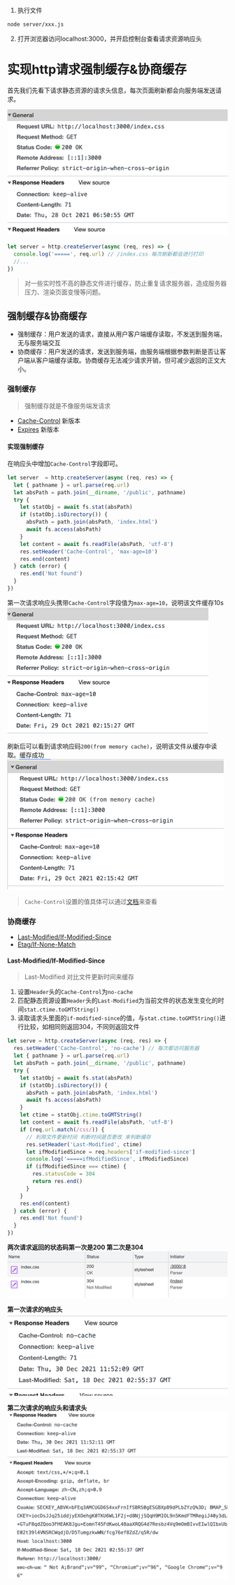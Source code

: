 1. 执行文件
```bash
node server/xxx.js
```
2. 打开浏览器访问localhost:3000，并开启控制台查看请求资源响应头

# 实现http请求强制缓存&协商缓存

首先我们先看下请求静态资源的请求头信息，每次页面刷新都会向服务端发送请求。

![请求头](./static/1.server.png)

```js
let server = http.createServer(async (req, res) => {
  console.log('=====', req.url) // /index.css 每次刷新都会进行打印
  //...
})
```
> 对一些实时性不高的静态文件进行缓存，防止重复请求服务器，造成服务器压力、渲染页面变慢等问题。


## 强制缓存&协商缓存

- 强制缓存：用户发送的请求，直接从用户客户端缓存读取，不发送到服务端，无与服务端交互
- 协商缓存：用户发送的请求，发送到服务端，由服务端根据参数判断是否让客户端从客户端缓存读取。协商缓存无法减少请求开销，但可减少返回的正文大小。


### 强制缓存

> 强制缓存就是不像服务端发请求

- [Cache-Control](https://developer.mozilla.org/zh-CN/docs/Web/HTTP/Headers/Cache-Control) 新版本
- [Expires](https://developer.mozilla.org/zh-CN/docs/Web/HTTP/Headers/Expires) 新版本


#### 实现强制缓存

在响应头中增加`Cache-Control`字段即可。

```js
let server  = http.createServer(async (req, res) => {
  let { pathname } = url.parse(req.url)
  let absPath = path.join(__dirname, '/public', pathname)
  try {
    let statObj = await fs.stat(absPath)
    if (statObj.isDirectory()) {
      absPath = path.join(absPath, 'index.html')
      await fs.access(absPath)
    }
    let content = await fs.readFile(absPath, 'utf-8')
    res.setHeader('Cache-Control', 'max-age=10')
    res.end(content)
  } catch (error) {
    res.end('Not found')
  }
})
```

第一次请求响应头携带`Cache-Control`字段值为`max-age=10`，说明该文件缓存10s
![第一次请求](./static/2.cache-max-age10.png)

刷新后可以看到请求响应码`200(from memory cache)`，说明该文件从缓存中读取。缓存成功
![第二次请求](./static/2.cache-memory.png)

> `Cache-Control`设置的值具体可以通过[文档](https://developer.mozilla.org/zh-CN/docs/Web/HTTP/Headers/Cache-Control)来查看

### 协商缓存

- [Last-Modified/If-Modified-Since](https://developer.mozilla.org/zh-CN/docs/Web/HTTP/Headers/Last-Modified)
- [Etag/If-None-Match](https://developer.mozilla.org/zh-CN/docs/Web/HTTP/Headers/ETag)

#### Last-Modified/If-Modified-Since

> Last-Modified 对比文件更新时间来缓存 

1. 设置`Header`头的`Cache-Control`为`no-cache`
2. 匹配静态资源设置`Header`头的`Last-Modified`为当前文件的状态发生变化的时间`stat.ctime.toGMTString()`
3. 读取请求头里面的`if-modified-since`的值，与`stat.ctime.toGMTString()`进行比较，如相同则返回304，不同则返回文件

```js
let serve = http.createServer(async (req, res) => {
  res.setHeader('Cache-Control', 'no-cache') // 每次都访问服务器
  let { pathname } = url.parse(req.url)
  let absPath = path.join(__dirname, '/public', pathname)
  try {
    let statObj = await fs.stat(absPath)
    if (statObj.isDirectory()) {
      absPath = path.join(absPath, 'index.html')
      await fs.access(absPath)
    }
    let ctime = statObj.ctime.toGMTString()
    let content = await fs.readFile(absPath, 'utf-8')
    if (req.url.match(/css/)) {
      // 利用文件更新时间 判断时间是否更改 来判断缓存
      res.setHeader('Last-Modified', ctime)
      let ifModifiedSince = req.headers['if-modified-since']
      console.log('=====ifModifiedSince', ifModifiedSince)
      if (ifModifiedSince === ctime) {
        res.statusCode = 304
        return res.end()
      }
    }
    res.end(content)
  } catch (error) {
    res.end('Not found')
  }
})
```

**两次请求返回的状态码第一次是200 第二次是304**
![两次请求css静态资源](./static/3.last-modified-network.png)

**第一次请求的响应头**
![第一次请求的响应头](./static/3.last-modified-response.png)

**第二次请求的响应头和请求头**
![第儿次请求的响应头和响应头](./static/3.last-modified-header.png)
